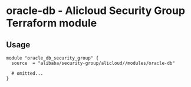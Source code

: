 # oracle-db - Alicloud Security Group Terraform module

## Usage

```hcl
module "oracle_db_security_group" {
  source  = "alibaba/security-group/alicloud//modules/oracle-db"

  # omitted...
}
```

<!-- BEGINNING OF PRE-COMMIT-TERRAFORM DOCS HOOK -->
<!-- END OF PRE-COMMIT-TERRAFORM DOCS HOOK -->
